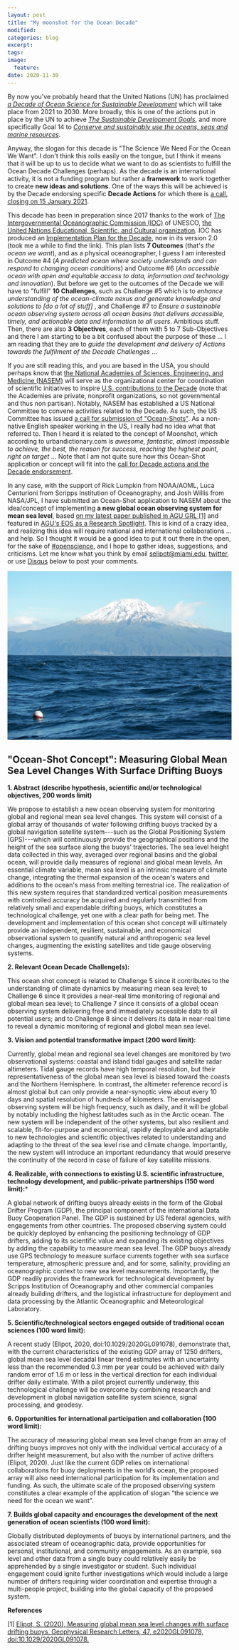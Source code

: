 ```yaml
---
layout: post
title: "My moonshot for the Ocean Decade"
modified:
categories: blog
excerpt:
tags:
image:
  feature:
date: 2020-11-30
---
```


By now you've probably heard that the United Nations (UN) has proclaimed [*a Decade of Ocean Science for Sustainable Development*](https://www.oceandecade.org) which will take place from 2021 to 2030. More broadly, this is one of the actions put in place by the UN to achieve [*The Sustainable Development Goals*](https://www.un.org/sustainabledevelopment/), and more specifically Goal 14 to [*Conserve and sustainably use the oceans, seas and marine resources*](https://www.un.org/sustainabledevelopment/oceans/).

Anyway, the slogan for this decade is "The Science We Need For the Ocean We Want". I don't think this rolls easily on the tongue, but I think it means that it will be up to us to decide what we want to do as scientists to fulfill the Ocean Decade Challenges (perhaps). As the decade is an international activity, it is not a funding program but rather a **framework** to work together to create **new ideas and solutions**. One of the ways this will be achieved is by the Decade endorsing specific **Decade Actions** for which there is [a call, closing on 15 January 2021](https://www.oceandecade.org/news/75/Call-for-Decade-Actions-No-012020-).

This decade has been in preparation since 2017 thanks to the work of [The Intergovernmental Oceanographic Commission (IOC)](https://ioc.unesco.org) of UNESCO, [the United Nations Educational, Scientific, and Cultural organization](https://en.unesco.org). IOC has produced an [Implementation Plan for the Decade](https://oceanexpert.org/document/27348), now in its version 2.0 (took me a while to find the link). This plan lists **7 Outcomes** (that's *the ocean we want*), and as a physical oceanographer, I guess I am interested in Outcome \#4 (*A predicted ocean where society understands and can respond to changing ocean conditions*) and Outcome \#6 (*An accessible ocean with open and equitable access to data, information and technology and innovation*). But before we get to the outcomes of the Decade we will have to "fulfill" **10 Challenges**, such as Challenge \#5 which is to *enhance understanding of the ocean-climate nexus and generate knowledge and solutions to [do a lot of stuff]* , and Challenge \#7 to *Ensure a sustainable ocean observing system across all ocean basins that delivers accessible, timely, and actionable data and information to all users*. Ambitious stuff. Then, there are also **3 Objectives**, each of them with 5 to 7 Sub-Objectives and there I am starting to be a bit confused about the purpose of these ... I am reading that they are to *guide the development and delivery of Actions towards the fulfilment of the Decade Challenges* ...

If you are still reading this, and you are based in the USA, you should perhaps know that [the National Academies of Sciences, Engineering, and Medicine (NASEM)](https://www.nationalacademies.org/home) will serve as the organizational center for coordination of scientific initiatives to inspire [U.S. contributions to the Decade](https://www.nationalacademies.org/our-work/us-national-committee-on-ocean-science-for-sustainable-development-2021-2030#sectionCommittee) (note that the Academies are private, nonprofit organizations, so not governmental and thus non partisan). Notably, NASEM has established a US National Committee to convene activities related to the Decade. As such, the US Committee has issued [a call for submission of "Ocean-Shots"](https://www.nationalacademies.org/our-work/us-national-committee-on-ocean-science-for-sustainable-development-2021-2030#sl-three-columns-e33ae106-08bc-49e3-8baf-078797861e38). As a non-native English speaker working in the US, I really had no idea what that referred to. Then I heard it is related to the concept of Moonshot, which according to urbandictionary.com is *awesome, fantastic, almost impossible to achieve, the best, the reason for success, reaching the highest point, right on target* ... Note that I am not quite sure how this Ocean-Shot application or concept will fit into the [call for Decade actions and the Decade endorsement](https://www.oceandecade.org/news/75/Call-for-Decade-Actions-No-012020-).

In any case, with the support of Rick Lumpkin from NOAA/AOML, Luca Centurioni from Scripps Institution of Oceanography, and Josh Willis from NASA/JPL, I have submitted an Ocean-Shot application to NASEM about the idea/concept of implementing **a new global ocean observing system for mean sea level**, based [on my latest paper published in AGU GRL [1]](https://dx.doi.org/10.1029/2020GL091078) and featured in [AGU's EOS as a Research Spotlight](https://doi.org/10.1029/2020EO151862). This is kind of a crazy idea, and realizing this idea will require national and international collaborations ... and help. So I thought it would be a good idea to put it out there in the open, for the sake of [\#openscience](https://en.wikipedia.org/wiki/Open_science), and I hope to gather ideas, suggestions, and criticisms. Let me know what you think by email [selipot@miami.edu](mailto:selipot@miami.edu), [twitter](https://twitter.com/ShaneKahn), or use [Disqus](https://disqus.com) below to post your comments.

![Alt text](../../images/tristan.jpg "a Technocean SVPB drifter in the foreground, with Tristan da Cunha Island in the background. Photo Credit: Unkonwn")

## **"Ocean-Shot Concept": Measuring Global Mean Sea Level Changes With Surface Drifting Buoys**

**1. Abstract (describe hypothesis, scientific and/or technological objectives, 200 words limit)**

We propose to establish a new ocean observing system for monitoring global and regional mean sea level changes. This system will consist of a global array of thousands of water following drifting buoys tracked by a global navigation satellite system---such as the Global Positioning System (GPS)---which will continuously provide the geographical positions and the height of the sea surface along the buoys' trajectories. The sea level height data collected in this way, averaged over regional basins and the global ocean, will provide daily measures of regional and global mean levels. An essential climate variable, mean sea level is an intrinsic measure of climate change, integrating the thermal expansion of the ocean's waters and additions to the ocean's mass from melting terrestrial ice. The realization of this new system requires that standardized vertical position measurements with controlled accuracy be acquired and regularly transmitted from relatively small and expendable drifting buoys, which constitutes a technological challenge, yet one with a clear path for being met. The development and implementation of this ocean shot concept will ultimately provide an independent, resilient, sustainable, and economical observational system to quantify natural and anthropogenic sea level changes, augmenting the existing satellites and tide gauge observing systems.

**2. Relevant Ocean Decade Challenge(s):**

This ocean shot concept is related to Challenge 5 since it contributes to the understanding of climate dynamics by measuring mean sea level; to Challenge 6 since it provides a near-real time monitoring of regional and global mean sea level; to Challenge 7 since it consists of a global ocean observing system delivering free and immediately accessible data to all potential users; and to Challenge 8 since it delivers its data in near-real time to reveal a dynamic monitoring of regional and global mean sea level.

**3. Vision and potential transformative impact (200 word limit):**

 Currently, global mean and regional sea level changes are monitored by two observational systems: coastal and island tidal gauges and satellite radar altimeters. Tidal gauge records have high temporal resolution, but their representativeness of the global mean sea level is biased toward the coasts and the Northern Hemisphere. In contrast, the altimeter reference record is almost global but can only provide a near-synoptic view about every 10 days and spatial resolution of hundreds of kilometers. The envisaged observing system will be high frequency, such as daily, and it will be global by notably including the highest latitudes such as in the Arctic ocean. The new system will be independent of the other systems, but also resilient and scalable, fit-for-purpose and economical, rapidly deployable and adaptable to new technologies and scientific objectives related to understanding and adapting to the threat of the sea level rise and climate change. Importantly, the new system will introduce an important redundancy that would preserve the continuity of the record in case of failure of key satellite missions.

**4. Realizable, with connections to existing U.S. scientific infrastructure, technology development, and public-private partnerships (150 word limit):***

A global network of drifting buoys already exists in the form of the Global Drifter Program (GDP), the principal component of the international Data Buoy Cooperation Panel. The GDP is sustained by US federal agencies, with engagements from other countries. The proposed observing system could be quickly deployed by enhancing the positioning technology of GDP drifters, adding to its scientific value and expanding its existing objectives by adding the capability to measure mean sea level. The GDP buoys already use GPS technology to measure surface currents together with sea surface temperature, atmospheric pressure and, and for some, salinity, providing an oceanographic context to new sea level measurements. Importantly, the GDP readily provides the framework for technological development by Scripps Institution of Oceanography and other commercial companies already building drifters, and the logistical infrastructure for deployment and data processing by the Atlantic Oceanographic and Meteorological Laboratory.

**5. Scientific/technological sectors engaged outside of traditional ocean sciences (100 word limit):**

A recent study (Elipot, 2020, doi:10.1029/2020GL091078), demonstrate that, with the current characteristics of the existing GDP array of 1250 drifters, global mean sea level decadal linear trend estimates with an uncertainty less than the recommended 0.3 mm per year could be achieved with daily random error of 1.6 m or less in the vertical direction for each individual drifter daily estimate. With a pilot project currently underway, this technological challenge will be overcome by combining research and development in global navigation satellite system science, signal processing, and geodesy.

**6. Opportunities for international participation and collaboration (100 word limit):**

The accuracy of measuring global mean sea level change from an array of drifting buoys improves not only with the individual vertical accuracy of a drifter height measurement, but also with the number of active drifters (Elipot, 2020). Just like the current GDP relies on international collaborations for buoy deployments in the world’s ocean, the proposed array will also need international participation for its implementation and funding. As such, the ultimate scale of the proposed observing system constitutes a clear example of the application of slogan “the science we need for the ocean we want”.

**7. Builds global capacity and encourages the development of the next generation of ocean scientists (100 word limit):**

Globally distributed deployments of buoys by international partners, and the associated stream of oceanographic data, provide opportunities for personal, institutional, and community engagements. As an example, sea level and other data from a single buoy could relatively easily be apprehended by a single investigator or student. Such individual engagement could ignite further investigations which would include a large number of drifters requiring wider coordination and expertise through a multi-people project, building into the global capacity of the proposed system.


**References**

[1] [Elipot, S. (2020), Measuring global mean sea level changes with surface drifting buoys, Geophysical Research Letters, 47, e2020GL091078, doi:10.1029/2020GL091078.](https://dx.doi.org/10.1029/2020GL091078)
